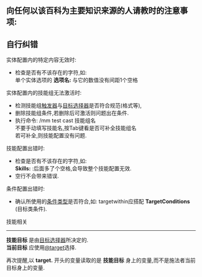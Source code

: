 向任何以该百科为主要知识来源的人请教时的注意事项:
--------------------------------------

自行纠错
------

实体配置内的特定内容无效时:
-  检查是否有不该存在的字符,如:  
   单个实体选项的 **选项名:** 与它的数值没有间距1个空格

实体配置内的技能组无法激活时:
-  检测技能组[触发器](/技能/触发器)与[目标选择器](/技能/目标选择器)是否符合规范(格式等),
-  删除技能组条件,若删除后可激活则问题出在条件.
-  执行命令: /mm test cast 技能组名  
   不要手动填写技能名,按Tab键看是否可补全技能组名  
   若可补全,则技能配置没有问题.

技能配置出错时:
-  检查是否有不该存在的字符,如:  
  **Skills:** :后面多了个空格,会导致整个技能配置无效.
-  空行不会带来错误.

条件配置出错时:
-  确认所使用的[条件类型](/技能/条件)是否符合,如:
   targetwithin应搭配 **TargetConditions** (目标类条件).

技能相关

--------------

 **技能目标** 是由[目标选择器](/技能/目标选择器)所决定的.  
 **当前目标** 应使用[@target](/技能/目标选择器)选择.

再次提醒,以 **target.** 开头的变量读取的是 **技能目标** 身上的变量,而不是施法者当前目标身上的变量.
